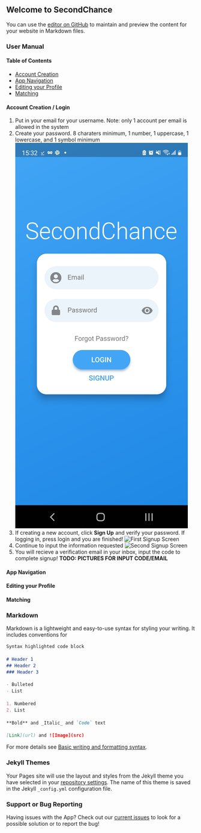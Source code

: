 ## Welcome to SecondChance

You can use the [editor on GitHub](https://github.com/LADent99/second_chance_page/edit/main/docs/index.md) to maintain and preview the content for your website in Markdown files.

### User Manual
#### Table of Contents
* [Account Creation](#account_creation)
* [App Navigation](#app_navigation)
* [Editing your Profile](#deitting_profile)
* [Matching](#matching)


#### Account Creation / Login <a name="account_creation"></a>
1. Put in your email for your username. Note: only 1 account per email is allowed in the system
2. Create your password.  8 charaters minimum, 1 number, 1 uppercase, 1 lowercase, and 1 symbol minimum
   ![Login Image](/docs/assets/images/login_screen.jpg)
3. If creating a new account, click **Sign Up** and verify your password.  If logging in, press login and you are finished!
   ![First Signup Screen](/docs/assets/images/signup_screen1.jpg)
4. Continue to input the information requested 
   ![Second Signup Screen](/docs/assets/images/signup_screen2.jpg)
5. You will recieve a verification email in your inbox, input the code to complete signup! 
   **TODO: PICTURES FOR INPUT CODE/EMAIL**

#### App Navigation <a name="app_navigation"></a>

#### Editing your Profile <a name="editting_profile"></a>

#### Matching <a name="matching"></a>


### Markdown

Markdown is a lightweight and easy-to-use syntax for styling your writing. It includes conventions for

```markdown
Syntax highlighted code block

# Header 1
## Header 2
### Header 3

- Bulleted
- List

1. Numbered
2. List

**Bold** and _Italic_ and `Code` text

[Link](url) and ![Image](src)
```

For more details see [Basic writing and formatting syntax](https://docs.github.com/en/github/writing-on-github/getting-started-with-writing-and-formatting-on-github/basic-writing-and-formatting-syntax).

### Jekyll Themes

Your Pages site will use the layout and styles from the Jekyll theme you have selected in your [repository settings](https://github.com/LADent99/second_chance_page/settings/pages). The name of this theme is saved in the Jekyll `_config.yml` configuration file.

### Support or Bug Reporting

Having issues with the App?  Check out our [current issues](https://github.com/OSS-Second-Chance/SecondChance_Org/issues) to look for a possible solution or to report the bug!

